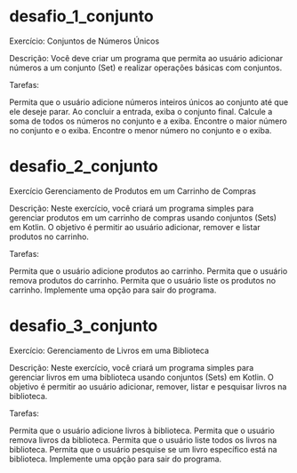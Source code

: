 # desafio_1_conjunto
Exercício: Conjuntos de Números Únicos

Descrição:
Você deve criar um programa que permita ao usuário adicionar números a um conjunto (Set) e realizar operações básicas com conjuntos.

Tarefas:

Permita que o usuário adicione números inteiros únicos ao conjunto até que ele deseje parar.
Ao concluir a entrada, exiba o conjunto final.
Calcule a soma de todos os números no conjunto e a exiba.
Encontre o maior número no conjunto e o exiba.
Encontre o menor número no conjunto e o exiba.

# desafio_2_conjunto
Exercício Gerenciamento de Produtos em um Carrinho de Compras

Descrição:
Neste exercício, você criará um programa simples para gerenciar produtos em um carrinho de compras usando conjuntos (Sets) em Kotlin. O objetivo é permitir ao usuário adicionar, remover e listar produtos no carrinho.

Tarefas:

Permita que o usuário adicione produtos ao carrinho.
Permita que o usuário remova produtos do carrinho.
Permita que o usuário liste os produtos no carrinho.
Implemente uma opção para sair do programa.

# desafio_3_conjunto
Exercício: Gerenciamento de Livros em uma Biblioteca

Descrição:
Neste exercício, você criará um programa simples para gerenciar livros em uma biblioteca usando conjuntos (Sets) em Kotlin. O objetivo é permitir ao usuário adicionar, remover, listar e pesquisar livros na biblioteca.

Tarefas:

Permita que o usuário adicione livros à biblioteca.
Permita que o usuário remova livros da biblioteca.
Permita que o usuário liste todos os livros na biblioteca.
Permita que o usuário pesquise se um livro específico está na biblioteca.
Implemente uma opção para sair do programa.
